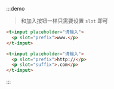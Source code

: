 :::demo
> 和加入按钮一样只需要设置 `slot` 即可
```html
<t-input placeholder="请输入">
  <p slot="prefix">www.</p>
</t-input>

<t-input placeholder="请输入">
  <p slot="prefix">http://</p>
  <p slot="suffix">.com</p>
</t-input>
```
:::
